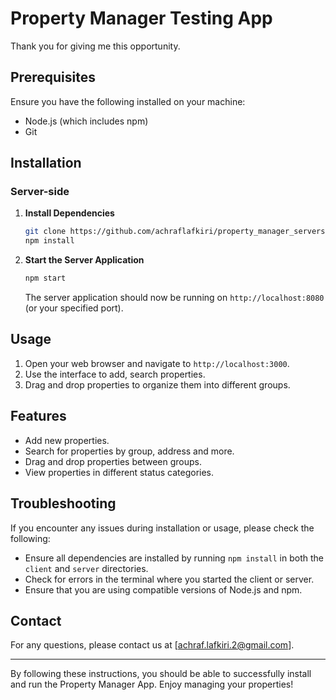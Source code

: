 # Property Manager Testing App

Thank you for giving me this opportunity.

## Prerequisites

Ensure you have the following installed on your machine:

- Node.js (which includes npm)
- Git

## Installation

### Server-side

1. **Install Dependencies**

    ```sh
    git clone https://github.com/achraflafkiri/property_manager_serverside
    npm install
    ```

2. **Start the Server Application**

    ```sh
    npm start
    ```

    The server application should now be running on `http://localhost:8080` (or your specified port).

## Usage

1. Open your web browser and navigate to `http://localhost:3000`.
2. Use the interface to add, search properties.
3. Drag and drop properties to organize them into different groups.

## Features

- Add new properties.
- Search for properties by group, address and more.
- Drag and drop properties between groups.
- View properties in different status categories.

## Troubleshooting

If you encounter any issues during installation or usage, please check the following:

- Ensure all dependencies are installed by running `npm install` in both the `client` and `server` directories.
- Check for errors in the terminal where you started the client or server.
- Ensure that you are using compatible versions of Node.js and npm.

## Contact

For any questions, please contact us at [achraf.lafkiri.2@gmail.com].

---

By following these instructions, you should be able to successfully install and run the Property Manager App. Enjoy managing your properties!
